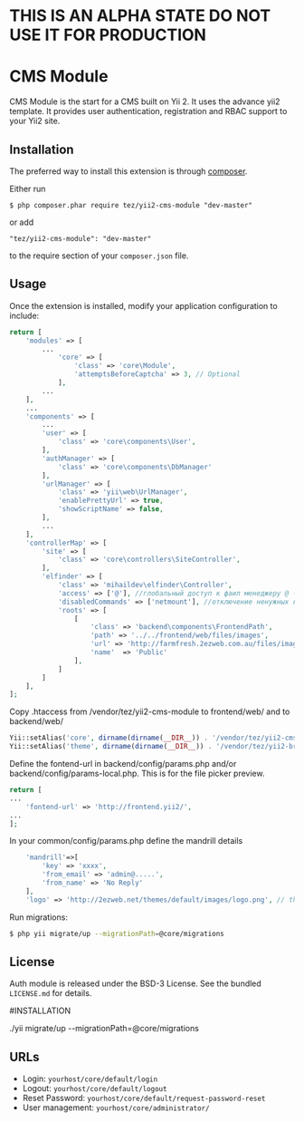 THIS IS AN ALPHA STATE DO NOT USE IT FOR PRODUCTION
===========

CMS Module
===========

CMS Module is the start for a CMS built on Yii 2. It uses the advance yii2 template. It provides user authentication, registration and RBAC support to your Yii2 site.

## Installation

The preferred way to install this extension is through [composer](http://getcomposer.org/download/).

Either run

```
$ php composer.phar require tez/yii2-cms-module "dev-master"
```

or add

```
"tez/yii2-cms-module": "dev-master"
```

to the require section of your `composer.json` file.

## Usage

Once the extension is installed, modify your application configuration to include:

```php
return [
	'modules' => [
	    ...
	        'core' => [
	            'class' => 'core\Module',
	            'attemptsBeforeCaptcha' => 3, // Optional
	        ],
	    ...
	],
	...
	'components' => [
	    ...
	    'user' => [
	        'class' => 'core\components\User',
	    ],
        'authManager' => [
            'class' => 'core\components\DbManager'
        ],
        'urlManager' => [
            'class' => 'yii\web\UrlManager',
            'enablePrettyUrl' => true,
            'showScriptName' => false,
        ],
	    ...
	],
    'controllerMap' => [
        'site' => [
            'class' => 'core\controllers\SiteController',
        ],
        'elfinder' => [
            'class' => 'mihaildev\elfinder\Controller',
            'access' => ['@'], //глобальный доступ к фаил менеджеру @ - для авторизорованных , ? - для гостей , чтоб открыть всем ['@', '?']
            'disabledCommands' => ['netmount'], //отключение ненужных команд https://github.com/Studio-42/elFinder/wiki/Client-configuration-options#commands
            'roots' => [
                [
                    'class' => 'backend\components\FrontendPath',
                    'path' => '../../frontend/web/files/images',
                    'url' => 'http://farmfresh.2ezweb.com.au/files/images',
                    'name'  => 'Public'
                ],
            ]
        ]        
    ],
];
```

Copy .htaccess from /vendor/tez/yii2-cms-module to frontend/web/ and to backend/web/

```php
Yii::setAlias('core', dirname(dirname(__DIR__)) . '/vendor/tez/yii2-cms-module');
Yii::setAlias('theme', dirname(dirname(__DIR__)) . '/vendor/tez/yii2-brain-theme');
```

Define the fontend-url in backend/config/params.php and/or backend/config/params-local.php. This is for the file picker preview.
```php
return [
...
    'fontend-url' => 'http://frontend.yii2/',
...
];
```

In your common/config/params.php define the mandrill details
```php
    'mandrill'=>[
        'key' => 'xxxx', 
        'from_email' => 'admin@.....', 
        'from_name' => 'No Reply'
    ],
    'logo' => 'http://2ezweb.net/themes/default/images/logo.png', // the logo will be merged into the email notification.
```

Run migrations:

```bash
$ php yii migrate/up --migrationPath=@core/migrations
```

## License

Auth module is released under the BSD-3 License. See the bundled `LICENSE.md` for details.

#INSTALLATION

./yii migrate/up --migrationPath=@core/migrations

## URLs

* Login: `yourhost/core/default/login`
* Logout: `yourhost/core/default/logout`
* Reset Password: `yourhost/core/default/request-password-reset`
* User management: `yourhost/core/administrator/`